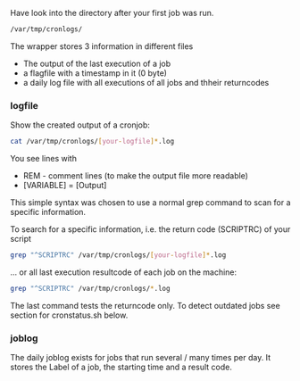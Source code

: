 
Have look into the directory after your first job was run.
```bash
/var/tmp/cronlogs/
```

The wrapper stores 3 information in different files

* The output of the last execution of a job
* a flagfile with a timestamp in it (0 byte)
* a daily log file with all executions of all jobs and thheir returncodes

### logfile

Show the created output of a cronjob:
```bash
cat /var/tmp/cronlogs/[your-logfile]*.log
```

You see lines with

* REM - comment lines (to make the output file more readable)
* [VARIABLE] = [Output]

This simple syntax was chosen to use a normal grep command to scan for a specific information.

To search for a specific information, i.e. the return code (SCRIPTRC) of your script 

```bash
grep "^SCRIPTRC" /var/tmp/cronlogs/[your-logfile]*.log
```
... or all last execution resultcode of each job on the machine:

```bash
grep "^SCRIPTRC" /var/tmp/cronlogs/*.log
```

The last command tests the returncode only. 
To detect outdated jobs see section for cronstatus.sh below.

### joblog

The daily joblog exists for jobs that run several /  many times per day. It stores the Label of a job, the starting time and a result code.
